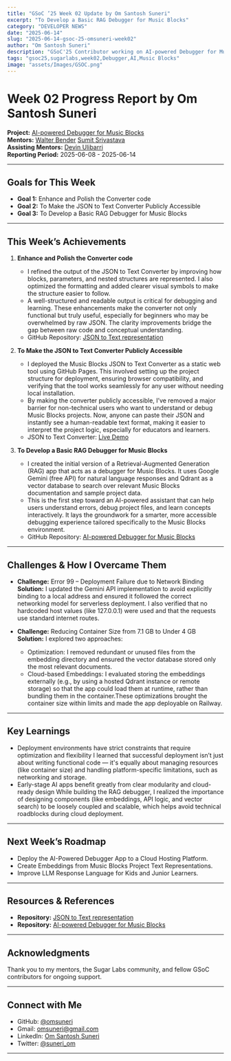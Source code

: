 ```yaml
---
title: "GSoC ’25 Week 02 Update by Om Santosh Suneri"
excerpt: "To Develop a Basic RAG Debugger for Music Blocks"
category: "DEVELOPER NEWS"
date: "2025-06-14"
slug: "2025-06-14-gsoc-25-omsuneri-week02"
author: "Om Santosh Suneri"
description: "GSoC'25 Contributor working on AI-powered Debugger for Music Blocks"
tags: "gsoc25,sugarlabs,week02,Debugger,AI,Music Blocks"
image: "assets/Images/GSOC.png"
---
```


<!-- markdownlint-disable -->

# Week 02 Progress Report by Om Santosh Suneri

**Project:** [AI-powered Debugger for Music Blocks](https://github.com/omsuneri/AI-powered-Debugger-for-Music-Blocks)  
**Mentors:** [Walter Bender](https://github.com/walterbender/) [Sumit Srivastava](https://github.com/sum2it)  
**Assisting Mentors:** [Devin Ulibarri](https://github.com/pikurasa/)  
**Reporting Period:** 2025-06-08 - 2025-06-14

---

## Goals for This Week

- **Goal 1:** Enhance and Polish the Converter code
- **Goal 2:** To Make the JSON to Text Converter Publicly Accessible
- **Goal 3:** To Develop a Basic RAG Debugger for Music Blocks

---

## This Week’s Achievements

1. **Enhance and Polish the Converter code**  
   - I refined the output of the JSON to Text Converter by improving how blocks, parameters, and nested structures are represented. I also optimized the formatting and added clearer visual symbols to make the structure easier to follow.
   - A well-structured and readable output is critical for debugging and learning. These enhancements make the converter not only functional but truly useful, especially for beginners who may be overwhelmed by raw JSON. The clarity improvements bridge the gap between raw code and conceptual understanding.
   - GitHub Repository: [JSON to Text representation](https://github.com/omsuneri/JSON-to-Text-representation)

2. **To Make the JSON to Text Converter Publicly Accessible**  
   - I deployed the Music Blocks JSON to Text Converter as a static web tool using GitHub Pages. This involved setting up the project structure for deployment, ensuring browser compatibility, and verifying that the tool works seamlessly for any user without needing local installation.
   - By making the converter publicly accessible, I’ve removed a major barrier for non-technical users who want to understand or debug Music Blocks projects. Now, anyone can paste their JSON and instantly see a human-readable text format, making it easier to interpret the project logic, especially for educators and learners.
   - JSON to Text Converter: [Live Demo](https://omsuneri.github.io/JSON-to-Text-representation/)

3. **To Develop a Basic RAG Debugger for Music Blocks**  
   - I created the initial version of a Retrieval-Augmented Generation (RAG) app that acts as a debugger for Music Blocks. It uses Google Gemini (free API) for natural language responses and Qdrant as a vector database to search over relevant Music Blocks documentation and sample project data.
   - This is the first step toward an AI-powered assistant that can help users understand errors, debug project files, and learn concepts interactively. It lays the groundwork for a smarter, more accessible debugging experience tailored specifically to the Music Blocks environment.
   - GitHub Repository: [AI-powered Debugger for Music Blocks](https://github.com/omsuneri/AI-powered-Debugger-for-Music-Blocks)

---


## Challenges & How I Overcame Them

- **Challenge:** Error 99 – Deployment Failure due to Network Binding  
  **Solution:** I updated the Gemini API implementation to avoid explicitly binding to a local address and ensured it followed the correct networking model for serverless deployment. I also verified that no hardcoded host values (like 127.0.0.1) were used and that the requests use standard internet routes.

- **Challenge:** Reducing Container Size from 7.1 GB to Under 4 GB  
  **Solution:** I explored two approaches:
   - Optimization: I removed redundant or unused files from the embedding directory and ensured the vector database stored only the most relevant documents.
   - Cloud-based Embeddings: I evaluated storing the embeddings externally (e.g., by using a hosted Qdrant instance or remote storage) so that the app could load them at runtime, rather than bundling them in the container.These optimizations brought the container size within limits and made the app deployable on Railway.

---

## Key Learnings

- Deployment environments have strict constraints that require optimization and flexibility
I learned that successful deployment isn’t just about writing functional code — it's equally about managing resources (like container size) and handling platform-specific limitations, such as networking and storage.
- Early-stage AI apps benefit greatly from clear modularity and cloud-ready design
While building the RAG debugger, I realized the importance of designing components (like embeddings, API logic, and vector search) to be loosely coupled and scalable, which helps avoid technical roadblocks during cloud deployment.

---

## Next Week’s Roadmap

- Deploy the AI-Powered Debugger App to a Cloud Hosting Platform.
- Create Embeddings from Music Blocks Project Text Representations.
- Improve LLM Response Language for Kids and Junior Learners.

---

## Resources & References

- **Repository:** [JSON to Text representation](https://github.com/omsuneri/JSON-to-Text-representation)
- **Repository:** [AI-powered Debugger for Music Blocks](https://github.com/omsuneri/AI-powered-Debugger-for-Music-Blocks)

---

## Acknowledgments

Thank you to my mentors, the Sugar Labs community, and fellow GSoC contributors for ongoing support.

---

## Connect with Me

- GitHub: [@omsuneri](https://github.com/omsuneri)
- Gmail: [omsuneri@gmail.com](mailto:omsuneri@gmail.com)
- LinkedIn: [Om Santosh Suneri](https://www.linkedin.com/in/om-santosh-suneri-736767166/)
- Twitter: [@suneri_om](https://x.com/suneri_om)

---
